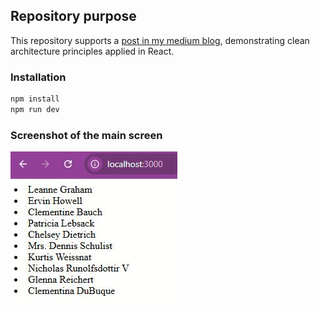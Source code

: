 ## Repository purpose
This repository supports a [post in my medium blog](https://medium.com/@joncolque/clean-architecture-concepts-in-react-a-guide-to-refactoring-a-common-fetch-to-a-clean-fetch-20187c760da0), demonstrating clean architecture principles applied in React.

### Installation
```bash
npm install
npm run dev
```

### Screenshot of the main screen
![My Image Description](./readme-files/main_screen.JPG)
